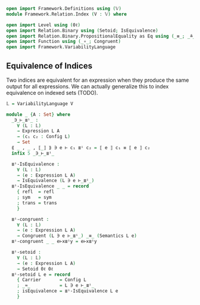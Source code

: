 ```agda
open import Framework.Definitions using (𝕍)
module Framework.Relation.Index (V : 𝕍) where

open import Level using (0ℓ)
open import Relation.Binary using (Setoid; IsEquivalence)
open import Relation.Binary.PropositionalEquality as Eq using (_≡_; _≗_; refl; sym; trans)
open import Function using (_∘_; Congruent)
open import Framework.VariabilityLanguage
```

## Equivalence of Indices

Two indices are equivalent for an expression when they produce the same output for all expressions.
We can actually generalize this to index equivalence on indexed sets (TODO).
```agda
𝕃 = VariabilityLanguage V

module _ {A : Set} where
  _∋_⊢_≣ⁱ_ :
    ∀ (L : 𝕃)
    → Expression L A
    → (c₁ c₂ : Config L)
    → Set
  ⟪ _ , _ , ⟦_⟧ ⟫ ∋ e ⊢ c₁ ≣ⁱ c₂ = ⟦ e ⟧ c₁ ≡ ⟦ e ⟧ c₂
  infix 5 _∋_⊢_≣ⁱ_

  ≣ⁱ-IsEquivalence :
    ∀ (L : 𝕃)
    → (e : Expression L A)
    → IsEquivalence (L ∋ e ⊢_≣ⁱ_)
  ≣ⁱ-IsEquivalence _ _ = record
    { refl  = refl
    ; sym   = sym
    ; trans = trans
    }

  ≣ⁱ-congruent :
    ∀ (L : 𝕃)
    → (e : Expression L A)
    → Congruent (L ∋ e ⊢_≣ⁱ_) _≡_ (Semantics L e)
  ≣ⁱ-congruent _ _ e⊢x≣ⁱy = e⊢x≣ⁱy

  ≣ⁱ-setoid :
    ∀ (L : 𝕃)
    → (e : Expression L A)
    → Setoid 0ℓ 0ℓ
  ≣ⁱ-setoid L e = record
    { Carrier       = Config L
    ; _≈_           = L ∋ e ⊢_≣ⁱ_
    ; isEquivalence = ≣ⁱ-IsEquivalence L e
    }
```
